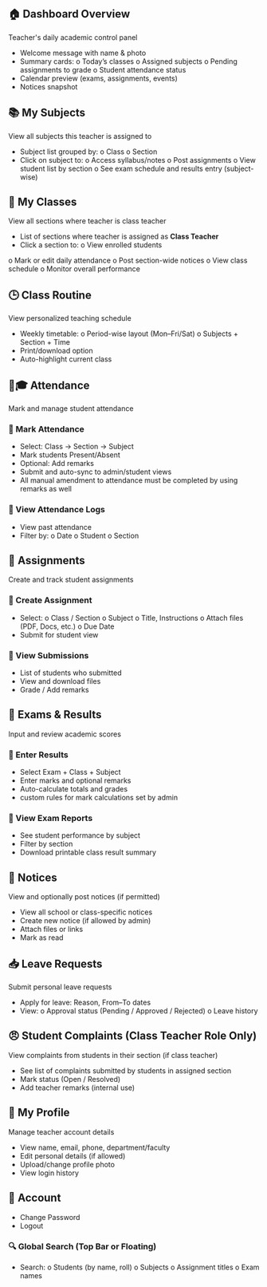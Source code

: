 ## 🏠 Dashboard Overview

Teacher's daily academic control panel

- Welcome message with name & photo
- Summary cards:
  o Today’s classes
  o Assigned subjects
  o Pending assignments to grade
  o Student attendance status
- Calendar preview (exams, assignments, events)
- Notices snapshot

## 📚 My Subjects

View all subjects this teacher is assigned to

- Subject list grouped by:
  o Class
  o Section
- Click on subject to:
  o Access syllabus/notes
  o Post assignments
  o View student list by section
  o See exam schedule and results entry (subject-wise)

## 📖 My Classes

View all sections where teacher is class teacher

- List of sections where teacher is assigned as **Class Teacher**
- Click a section to:
  o View enrolled students

o Mark or edit daily attendance
o Post section-wide notices
o View class schedule
o Monitor overall performance

## 🕒 Class Routine

View personalized teaching schedule

- Weekly timetable:
  o Period-wise layout (Mon–Fri/Sat)
  o Subjects + Section + Time
- Print/download option
- Auto-highlight current class

## 🧑🎓 Attendance

Mark and manage student attendance

### 🔹 Mark Attendance

- Select: Class → Section → Subject
- Mark students Present/Absent
- Optional: Add remarks
- Submit and auto-sync to admin/student views
- All manual amendment to attendance must be completed by using remarks as well

### 🔹 View Attendance Logs

- View past attendance
- Filter by:
  o Date
  o Student
  o Section

## 📝 Assignments

Create and track student assignments

### 🔹 Create Assignment

- Select:
  o Class / Section
  o Subject
  o Title, Instructions
  o Attach files (PDF, Docs, etc.)
  o Due Date
- Submit for student view

### 🔹 View Submissions

- List of students who submitted
- View and download files
- Grade / Add remarks

## 🧾 Exams & Results

Input and review academic scores

### 🔹 Enter Results

- Select Exam + Class + Subject
- Enter marks and optional remarks
- Auto-calculate totals and grades
- custom rules for mark calculations set by admin

### 🔹 View Exam Reports

- See student performance by subject
- Filter by section
- Download printable class result summary

## 💬 Notices

View and optionally post notices (if permitted)

- View all school or class-specific notices
- Create new notice (if allowed by admin)
- Attach files or links
- Mark as read

## 📥 Leave Requests

Submit personal leave requests

- Apply for leave: Reason, From–To dates
- View:
  o Approval status (Pending / Approved / Rejected)
  o Leave history

## 😠 Student Complaints (Class Teacher Role Only)

View complaints from students in their section (if class teacher)

- See list of complaints submitted by students in assigned section
- Mark status (Open / Resolved)
- Add teacher remarks (internal use)

## 👤 My Profile

Manage teacher account details

- View name, email, phone, department/faculty
- Edit personal details (if allowed)
- Upload/change profile photo
- View login history

## 🔐 Account

- Change Password
- Logout

### 🔍 Global Search (Top Bar or Floating)

- Search:
  o Students (by name, roll)
  o Subjects
  o Assignment titles
  o Exam names
